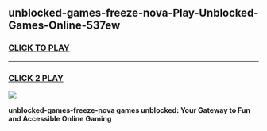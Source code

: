 
## unblocked-games-freeze-nova-Play-Unblocked-Games-Online-537ew
<h3>
<a href="https://premium76.site?title=unblocked-games-freeze-nova&ref=25A">CLICK TO PLAY</a></h3>
<hr>

<h3>
<a href="https://premium76.site?title=unblocked-games-freeze-nova&ref=25A">CLICK 2 PLAY</a>
  
</h3>

<a href="https://premium76.site?title=unblocked-games-freeze-nova&ref=25A"><img src="https://clearcache.store/games.png"></a>


**unblocked-games-freeze-nova games unblocked: Your Gateway to Fun and Accessible Online Gaming**
